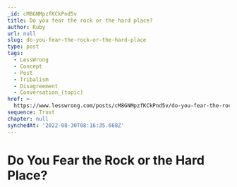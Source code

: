 ```yaml
---
_id: cM8GNMpzfKCkPnd5v
title: Do you fear the rock or the hard place?
author: Ruby
url: null
slug: do-you-fear-the-rock-or-the-hard-place
type: post
tags:
  - LessWrong
  - Concept
  - Post
  - Tribalism
  - Disagreement
  - Conversation_(topic)
href: >-
  https://www.lesswrong.com/posts/cM8GNMpzfKCkPnd5v/do-you-fear-the-rock-or-the-hard-place
sequence: Trust
chapter: null
synchedAt: '2022-08-30T08:16:35.668Z'
---
```


# Do You Fear the Rock or the Hard Place?
